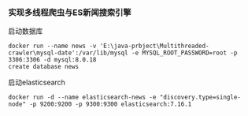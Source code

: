 ### 实现多线程爬虫与ES新闻搜索引擎
启动数据库
```
docker run --name news -v 'E:\java-prbject\Multithreaded-crawler\mysql-date':/var/lib/mysql -e MYSQL_ROOT_PASSWORD=root -p 3306:3306 -d mysql:8.0.18
create database news
```
启动elasticsearch
```
docker run -d --name elasticsearch-news -e "discovery.type=single-node" -p 9200:9200 -p 9300:9300 elasticsearch:7.16.1
```
